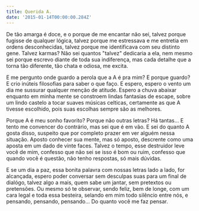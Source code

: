 ```yaml
---
title: Querida A.
date: '2015-01-14T00:00:00.284Z'
---
```

 
De tão amarga é doce, e o porque de me encantar não sei, talvez porque fugisse de qualquer lógica, talvez porque me estressava e me entretia em ordens desconhecidas, talvez porque me identificava com seu distinto gene. Talvez karmas? Não sei quantos "talvez" dedicaria a ela, nem mesmo sei porque escrevo diante de toda sua indiferença, mas cada detalhe que a torna tão diferente, tão chata e odiosa, me excita.

E me pergunto onde guardo a perola que a A é pra mim? E porque guardo? E crio inúteis filosofias para saber o que faço. E espero, espero o vento um dia me sussurar qualquer menção de atitude. Espero a chuva abaixar enquanto em minha mente se constroem lindas fantasias de escape, sobre um lindo castelo a tocar suaves músicas celticas, certamente as que A tivesse escolhido, pois suas escolhas sempre são as melhores. 

Porque A é meu sonho favorito? Porque não outras letras? Há tantas... E tento me convencer do contrário, mas sei que é em vão. E sei do quanto A gosta disso, suspeito que por completo prazer em ver alguém nessa situação. Aposto conhecer sua mente, mas só aposto, descrente como uma aposta em um dado de vinte faces. Talvez o tempo, esse destruidor leve você de mim, confesso que não sei se isso é bom ou ruim, confesso que quando você é questão, não tenho respostas, só mais dúvidas.

E se um dia a paz, essa bonita palavra com nossas letras lado a lado, for alcançada, espero poder conversar sem desculpas suas para um final de dialógo, talvez algo a mais, quem sabe um jantar, sem pretextos ou pretensões. Ou mesmo só te observar, sendo feliz, bem de longe, com um cara legal e toda essa besteira, selando em mim todo silêncio entre nós, e pensando, pensando, pensando... Do quanto você me faz pensar.